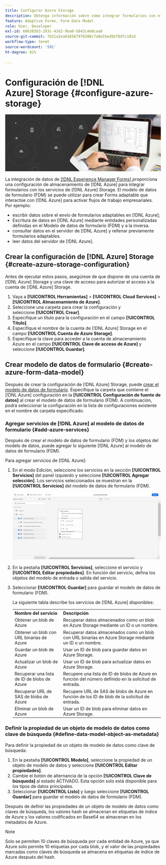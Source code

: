 ```yaml
---
title: Configurar Azure Storage
description: Obtenga información sobre cómo integrar formularios con el servidor de Azure Storage.
feature: Adaptive Forms, Form Data Model
role: User, Developer
exl-id: 606383b3-293c-43d2-9ba0-5843c4e0caa8
source-git-commit: 7b31a2ea016567979288c7a8e55ed5bf8dfc181d
workflow-type: tm+mt
source-wordcount: '591'
ht-degree: 81%

---
```


# Configuración de [!DNL Azure] Storage {#configure-azure-storage}


![data-integeration](assets/data-integeration.png)

La integración de datos de [[!DNL Experience Manager Forms] ](data-integration.md) proporciona una configuración de almacenamiento de [!DNL Azure] para integrar formularios con los servicios de [!DNL Azure] Storage. El modelo de datos de formulario (FDM) se puede utilizar para crear Forms adaptable que interactúe con [!DNL Azure] para activar flujos de trabajo empresariales. Por ejemplo:

* escribir datos sobre el envío de formularios adaptables en [!DNL Azure];
* Escritura de datos en [!DNL Azure] mediante entidades personalizadas definidas en el Modelo de datos de formulario (FDM) y a la inversa.
* consultar datos en el servidor de [!DNL Azure] y rellenar previamente formularios adaptables.
* leer datos del servidor de [!DNL Azure].

## Crear la configuración de [!DNL Azure] Storage {#create-azure-storage-configuration}

Antes de ejecutar estos pasos, asegúrese de que dispone de una cuenta de [!DNL Azure] Storage y una clave de acceso para autorizar el acceso a la cuenta de [!DNL Azure] Storage.

1. Vaya a **[!UICONTROL Herramientas]** > **[!UICONTROL Cloud Services]** > **[!UICONTROL Almacenamiento de Azure]**.
1. Seleccione una carpeta para crear la configuración y seleccione **[!UICONTROL Crear]**.
1. Especifique un título para la configuración en el campo **[!UICONTROL Título]**.
1. Especifique el nombre de la cuenta de [!DNL Azure] Storage en el campo **[!UICONTROL Cuenta de Azure Storage]**.
1. Especifique la clave para acceder a la cuenta de almacenamiento Azure en el campo **[!UICONTROL Clave de acceso de Azure]** y seleccione **[!UICONTROL Guardar]**.

## Crear modelo de datos de formulario {#create-azure-form-data-model}

Después de crear la configuración de [!DNL Azure] Storage, puede [crear el modelo de datos de formulario](create-form-data-models.md). Especifique la carpeta que contiene el [!DNL Azure] configuración en la **[!UICONTROL Configuración de fuente de datos]** al crear el modelo de datos de formulario (FDM). A continuación, podrá seleccionar la configuración en la lista de configuraciones existente en el nombre de carpeta especificado.

### Agregar servicios de [!DNL Azure] al modelo de datos de formulario {#add-azure-services}

Después de crear el modelo de datos de formulario (FDM) y los objetos del modelo de datos, puede agregar lo siguiente [!DNL Azure] al modelo de datos de formulario (FDM).

Para agregar servicios de [!DNL Azure]:

1. En el modo Edición, seleccione los servicios en la sección **[!UICONTROL Servicios]** del panel izquierdo y seleccione **[!UICONTROL Agregar selección]**. Los servicios seleccionados se muestran en la **[!UICONTROL Servicios]** del modelo de datos de formulario (FDM).

   ![Agregar los servicios seleccionados](assets/select-services.png)

1. En la pestaña **[!UICONTROL Servicios]**, seleccione el servicio y **[!UICONTROL Editar propiedades]**. En función del servicio, defina los objetos del modelo de entrada o salida del servicio.

1. Seleccionar **[!UICONTROL Guardar]** para guardar el modelo de datos de formulario (FDM).

   La siguiente tabla describe los servicios de [!DNL Azure] disponibles:

   <table>
    <tbody>
     <tr>
      <th><strong>Nombre del servicio</strong></th>
      <th><strong>Descripción</strong></th>
     </tr>
     <tr>
      <td>Obtener un blob de Azure</td>
      <td>Recuperar datos almacenados como un blob en Azure Storage mediante un ID o un nombre.</td>
     </tr>
     <tr>
      <td>Obtener un blob con URL binarias de Azure</td>
      <td>Recuperar datos almacenados como un blob con URL binarias en Azure Storage mediante un ID o un nombre.</td>
     </tr>
     <tr>
      <td>Guardar un blob de Azure</td>
      <td>Usar un ID de blob para guardar datos en Azure Storage.</td>
     </tr>
     <tr>
      <td>Actualizar un blob de Azure</td>
      <td>Usar un ID de blob para actualizar datos en Azure Storage.</td>
     </tr>
     <tr>
      <td>Recuperar una lista de ID de blobs de Azure</td>
      <td>Recupere una lista de ID de blobs de Azure en función del número definido en la solicitud de entrada.</td>
     </tr>
     <tr>
      <td>Recuperar URL de SAS de blobs de Azure</td>
      <td>Recupere URL de SAS de blobs de Azure en función de los ID de blob de la solicitud de entrada.</td>
     </tr>
     <tr>
      <td>Eliminar un blob de Azure</td>
      <td>Usar un ID de blob para eliminar datos en Azure Storage.</td>
     </tr>
    </tbody>
   </table>

### Definir la propiedad de un objeto de modelo de datos como clave de búsqueda {#define-data-model-object-as-metadata}

Para definir la propiedad de un objeto de modelo de datos como clave de búsqueda:

1. En la pestaña **[!UICONTROL Modelo]**, seleccione la propiedad de un objeto de modelo de datos y seleccione **[!UICONTROL Editar propiedades]**.
1. Cambie el botón de alternancia de la opción **[!UICONTROL Clave de búsqueda]** al estado ACTIVADO. Esta opción solo está disponible para los tipos de datos principales.
1. Seleccionar **[!UICONTROL Listo]** y luego seleccione **[!UICONTROL Guardar]** para guardar el modelo de datos de formulario (FDM).

Después de definir las propiedades de un objeto de modelo de datos como claves de búsqueda, los valores hash se almacenan en etiquetas de índice de Azure y los valores codificados en Base64 se almacenan en los metadatos de Azure.

>[!NOTE]
>
>Solo se permiten 10 claves de búsqueda por cada entidad de Azure, ya que Azure solo permite 10 etiquetas por cada blob, y el valor de las propiedades marcadas como claves de búsqueda se almacena en etiquetas de índice de Azure después del hash.

<!--

>[!MORELIKETHIS]
>
>* [Configure data sources for AEM Forms](/help/forms/configure-data-sources.md)
>* [Integrate Microsoft Dynamics 365 and Salesforce with Adaptive Forms](/help/forms/configure-msdynamics-salesforce.md)
>  [Add Forms Portal to an AEM Sites page](/help/forms/configure-forms-portal.md)

-->